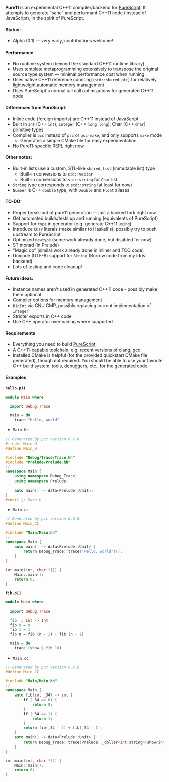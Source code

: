 **Pure11** is an experimental C++11 compiler/backend for [PureScript](https://github.com/purescript/purescript). It attempts to generate "sane" and performant C++11 code (instead of JavaScript), in the spirit of PureScript.

#### Status:

* Alpha (0.1) — very early, contributions welcome!

#### Performance

* No runtime system (beyond the standard C++11 runtime library)
* Uses template metaprogramming extensively to transpose the original source type system — minimal performance cost when running
* Uses native C++11 reference counting (`std::shared_ptr`) for relatively lightweight automatic memory management
* Uses PureScript's normal tail call optimizations for generated C++11 code

#### Differences from PureScript:

* Inline code (foreign imports) are C++11 instead of JavaScript
* Built in `Int` (C++ `int`), `Integer` (C++ `long long`), Char (C++ `char`) primitive types
* Compiler is `pcc` instead of `psc` or `psc-make`, and only supports `make` mode
  - Generates a simple CMake file for easy experimentation
* No Pure11-specific REPL right now

#### Other notes:

* Built-in lists use a custom, STL-like `shared_list` (immutable list) type
  - Built-in conversions to `std::vector`
  - Built-in conversions to `std::string` for `Char` list
* `String` type corresponds to `std::string` (at least for now)
* `Number` is C++ `double` type, with `Double` and `Float` aliases

#### TO-DO:

* Proper break-out of pure11 generation — just a hacked fork right now
* Get automated builds/tests up and running (equivalents of PureScript)
* Support for `type` in generator (e.g. generate C++11 `using`)
* Introduce `Char` literals (make similar to Haskell's), possibly try to push upstream to PureScript
* Optimized `newtype` (some work already done, but disabled for now)
* ST monad (in Prelude)
* "Magic do" (similar work already done in inliner and TCO code)
* Unicode (UTF-8) support for `String` (Borrow code from my Idris backend)
* Lots of testing and code cleanup!

#### Future ideas:

* Instance names aren't used in generated C++11 code - possibly make them optional
* Compiler options for memory management
* `BigInt` via GNU GMP, possibly replacing current implementation of `Integer`
* Stricter exports in C++ code
* Use C++ operator overloading where supported

#### Requirements

* Everything you need to build [PureScript](https://github.com/purescript/purescript)
* A C++11-capable toolchain, e.g. recent versions of clang, gcc
* Installed CMake is helpful (for the provided quickstart CMake file generated), though not required. You should be able to use your favorite C++ build system, tools, debuggers, etc., for the generated code.

#### Examples

**`hello.p11`**
```PureScript
module Main where

  import Debug.Trace

  main = do
    trace "Hello, world"
```

* `Main.hh`
```C++
// Generated by pcc version 0.6.8
#ifndef Main_H
#define Main_H

#include "Debug/Trace/Trace.hh"
#include "Prelude/Prelude.hh"
//
namespace Main {
    using namespace Debug_Trace;
    using namespace Prelude;
     
    auto main() -> data<Prelude::Unit>;
}
#endif // Main_H
```

* `Main.cc`
```C++
// Generated by pcc version 0.6.8
#define Main_CC

#include "Main/Main.hh"
//
namespace Main {
    auto main() -> data<Prelude::Unit> {
        return Debug_Trace::trace("Hello, world")();
    } 
}

int main(int, char *[]) {
    Main::main();
    return 0;
}
```
**`fib.p11`**
```PureScript
module Main where

  import Debug.Trace

  fib :: Int -> Int
  fib 0 = 0
  fib 1 = 1
  fib n = fib (n - 2) + fib (n - 1)

  main = do
    trace (show $ fib 10)
```

  * `Main.cc`
```C++
// Generated by pcc version 0.6.8
#define Main_CC

#include "Main/Main.hh"
//
namespace Main {
    auto fib(int _34) -> int {
        if (_34 == 0) {
            return 0;
        }
        if (_34 == 1) {
            return 1;
        }
        return fib(_34 - 2) + fib(_34 - 1);
    } 
    auto main() -> data<Prelude::Unit> {
        return Debug_Trace::trace(Prelude::_dollar<int,string>(show<int>)(fib(10)))();
    } 
}

int main(int, char *[]) {
    Main::main();
    return 0;
}
```
